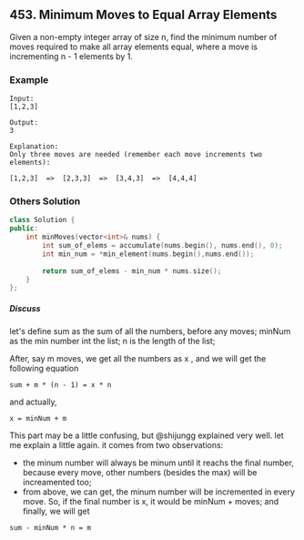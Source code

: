 ## 453. Minimum Moves to Equal Array Elements

Given a non-empty integer array of size n, find the minimum number of moves required to make all array elements equal, where a move is incrementing n - 1 elements by 1.

### Example
```
Input:
[1,2,3]

Output:
3

Explanation:
Only three moves are needed (remember each move increments two elements):

[1,2,3]  =>  [2,3,3]  =>  [3,4,3]  =>  [4,4,4]

```

### Others Solution

```c++
class Solution {
public:
    int minMoves(vector<int>& nums) {
        int sum_of_elems = accumulate(nums.begin(), nums.end(), 0);
        int min_num = *min_element(nums.begin(),nums.end());
        
        return sum_of_elems - min_num * nums.size();
    }
};
```
##### Discuss
let's define sum as the sum of all the numbers, before any moves; minNum as the min number int the list; n is the length of the list;

After, say m moves, we get all the numbers as x , and we will get the following equation
```
sum + m * (n - 1) = x * n
```
and actually,
```
x = minNum + m
```
This part may be a little confusing, but @shijungg explained very well. let me explain a little again. it comes from two observations:

* the minum number will always be minum until it reachs the final number, because every move, other numbers (besides the max) will be increamented too;
* from above, we can get, the minum number will be incremented in every move. So, if the final number is x, it would be minNum + moves;
and finally, we will get

```
sum - minNum * n = m
```

